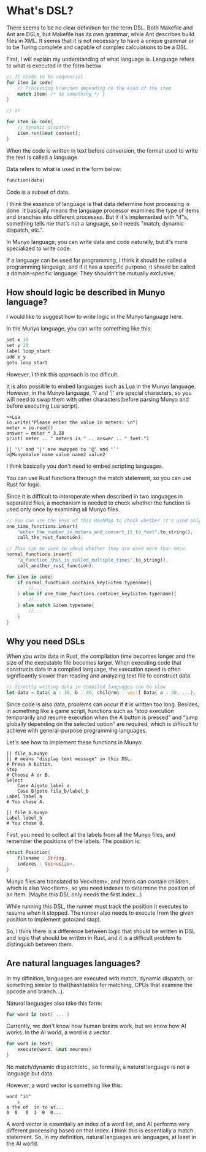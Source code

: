 # What's DSL?

There seems to be no clear definition for the term DSL. Both Makefile and Ant are DSLs, but Makefile has its own grammar, while Ant describes build files in XML. It seems that it is not necessary to have a unique grammar or to be Turing complete and capable of complex calculations to be a DSL.

First, I will explain my understanding of what language is. Language refers to what is executed in the form below:
```Rust
// It needs to be sequencial
for item in code{
	// Processing branches depending on the kind of the item
	match item{ /* do something */ }
}

// or

for item in code{
	// dynamic dispatch
	item.run(&mut context);
}
```
When the code is written in text before conversion, the format used to write the text is called a language.

Data refers to what is used in the form below:
```Rust
function(data)
```
Code is a subset of data. 

I think the essence of language is that data determine how processing is done. It basically means the language processor examines the type of items and 
branches into different processes. But if it's implemented with "if"s, something tells me that's not a language, so it needs "match, dynamic dispatch, etc.".

In Munyo language, you can write data and code naturally, but it's more specialized to write code.

If a language can be used for programming, I think it should be called a programming language, and if it has a specific purpose, it should be called a domain-specific language. They shouldn't be mutually exclusive.

## How should logic be described in Munyo language?

I would like to suggest how to write logic in the Munyo language here.

In the Munyo language, you can write something like this:
```Rust
set x 10
set y 20
label loop_start
add x y
goto loop_start
```
However, I think this approach is too dificult.

It is also possible to embed languages such as Lua in the Munyo language. However, in the Munyo language, '\\' and ‘|’ are special characters, so you will need to swap them with other characters(before parsing Munyo and before executing Lua script).
```
>>Lua
io.write("Please enter the value in meters: \n")
meter = io.read()
answer = meter * 3.28
print( meter .. " meters is " .. answer .. " feet.")

|| '\' and '|' are swapped to '@' and '`'
>@MunyoValue`name value`name2 value2
```
I think basically you don't need to embed scripting languages.

You can use Rust functions through the match statement, so you can use Rust for logic.

Since it is difficult to interoperate when described in two languages in separated files, a mechanism is needed to check whether the function is used only once by examining all Munyo files.
```Rust
// You can use the keys of this HashMap to check whether it's used only once.
one_time_functions.insert(
    "enter_the_number_in_meters_and_convert_it_to_feet".to_string(), 
    call_the_rust_function);

// This can be used to check whether they are used more than once.
normal_functions.insert(
    "a_function_that_is_called_multiple_times".to_string(), 
    call_another_rust_function);

for item in code{
	if normal_functions.contains_key(&item.typename){
		//...
	} else if one_time_functions.contains_key(&item.typename){
		//...
	} else match &item.typename{
		//...
	}
}
```

## Why you need DSLs

When you write data in Rust, the compilation time becomes longer and the size of the executable file becomes larger. When executing code that constructs data in a compiled language, the execution speed is often significantly slower than reading and analyzing text file to construct data.
```Rust
// Directly writing data in compiled languages can be slow
let data = Data{ a : 10, b : 20, children : vec![ Data{ a : 30, ...}, ...]}
```
Since code is also data, problems can occur if it is written too long. Besides, in something like a game script, functions such as “stop execution temporarily and resume execution when the A button is pressed” and “jump globally depending on the selected option” are required, which is difficult to achieve with general-purpose programming languages.

Let's see how to implement these functions in Munyo.
```
|| file_a.munyo
|| # means "display text message" in this DSL.
# Press A button.
Stop
# Choose A or B.
Select
	Case A|goto label_a
	Case B|goto file_b/label_b
Label label_a
# You chose A.

|| file_b.munyo
Label label_b
# You chose B.
```
First, you need to collect all the labels from all the Munyo files, and remember the positions of the labels. The position is:
```Rust
struct Position{
	filename : String,
	indexes : Vec<usize>,
}
```
Munyo files are translated to Vec\<Item>, and Items can contain children, which is also Vec\<Item>, so you need indexes to determine the position of an Item. (Maybe this DSL only needs the first index...)

While running this DSL, the runner must track the position it executes to resume when it stopped. The runner also needs to execute from the given position to implement goto(and stop).

So, I think there is a difference between logic that should be written in DSL and logic that should be written in Rust, and it is a difficult problem to distinguish between them.

## Are natural languages languages?

In my difinition, languages are executed with match, dynamic dispatch, or something similar to that(hashtables for matching, CPUs that examine the opcode and branch...).

Natural languages also take this form:
```Rust
for word in text{ ... }
```
Currently, we don't know how human brains work, but we know how AI works. In the AI world, a word is a vector.
```Rust
for word in text{
	execute(word, &mut neurons)
}
```
No match/dynamic dispatch/etc., so formally, a natural language is not a language but data.

However, a word vector is something like this:
```
word "in"
    ↓
a the of  in to at...
0  0   0  1  0  0...
```
A word vector is essentially an index of a word list, and AI performs very different processing based on that index. I think this is essentially a match statement. So, in my definition, natural languages are languages, at least in the AI world.